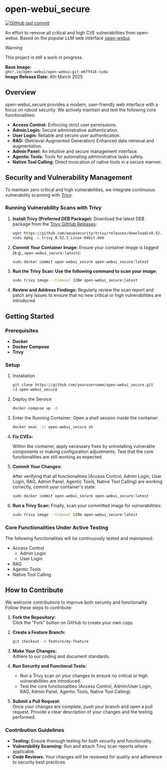 # open-webui_secure

[![GitHub last commit](https://img.shields.io/github/last-commit/NotYuSheng/open-webui_secure?color=red)](#)

An effort to remove all critical and high CVE vulnerabilities from open-webui. Based on the popular LLM web interface [open-webui](https://github.com/open-webui/open-webui).

> [!WARNING]
> This project is still a work in progress.

**Base Image:**  
`ghcr.io/open-webui/open-webui:git-e6ff416-cuda`  
**Image Release Date:** 4th March 2025

## Overview

open-webui_secure provides a modern, user-friendly web interface with a focus on robust security. We actively maintain and test the following core functionalities:

- **Access Control:** Enforcing strict user permissions.
- **Admin Login:** Secure administrative authentication.
- **User Login:** Reliable and secure user authentication.
- **RAG:** (Retrieval-Augmented Generation) Enhanced data retrieval and augmentation.
- **Admin Panel:** An intuitive and secure management interface.
- **Agentic Tools:** Tools for automating administrative tasks safely.
- **Native Tool Calling:** Direct invocation of native tools in a secure manner.

## Security and Vulnerability Management

To maintain zero critical and high vulnerabilities, we integrate continuous vulnerability scanning with [Trivy](https://aquasecurity.github.io/trivy/).

### Running Vulnerability Scans with Trivy

1. **Install Trivy (Preferred DEB Package):**
   Download the latest DEB package from the [Trivy GitHub Releases](https://github.com/aquasecurity/trivy/releases):
   ```bash
   wget https://github.com/aquasecurity/trivy/releases/download/v0.52.2/trivy_0.52.2_Linux-64bit.deb
   sudo dpkg -i trivy_0.52.2_Linux-64bit.deb
   ```
2. **Commit Your Container Image:**
   Ensure your container image is tagged (e.g., `open-webui_secure:latest`):
   ```bash
   sudo docker commit open-webui_secure open-webui_secure:latest
   ```
3. **Run the Trivy Scan: Use the following command to scan your image:**
   ```bash
   sudo trivy image --timeout 120m open-webui_secure:latest
   ```
4. **Review and Address Findings:** Regularly review the scan report and patch any issues to ensure that no new critical or high vulnerabilities are introduced.

## Getting Started
### Prerequisites
- **Docker**
- **Docker Compose**
- **Trivy**

### Setup
1. Installation
   ```bash
   git clone https://github.com/yourusername/open-webui_secure.git
   cd open-webui_secure
   ```
2. Deploy the Service
   ```bash
   docker-compose up -d
   ```
3. Enter the Running Container: Open a shell session inside the container:
   ```bash
   docker exec -it open-webui_secure sh
   ```
4. **Fix CVEs:**
   
   Within the container, apply necessary fixes by uninstalling vulnerable components or making configuration adjustments. Test that the core functionalities are still working as expected.
5. **Commit Your Changes:**
   
   After verifying that all functionalities (Access Control, Admin Login, User Login, RAG, Admin Panel, Agentic Tools, Native Tool Calling) are working correctly, commit your container's state:
   ```bash
   sudo docker commit open-webui_secure open-webui_secure:latest
   ```
6. **Run a Trivy Scan:** Finally, scan your committed image for vulnerabilities:
   ```bash
   sudo trivy image --timeout 120m open-webui_secure:latest
   ```

### Core Functionalities Under Active Testing
The following functionalities will be continuously tested and maintained:
- Access Control
  - Admin Login
  - User Login
- RAG
- Agentic Tools
- Native Tool Calling

## How to Contribute

We welcome contributions to improve both security and functionality. Follow these steps to contribute:

1. **Fork the Repository:**  
   Click the "Fork" button on GitHub to create your own copy.

2. **Create a Feature Branch:**
   ```bash
   git checkout -b feature/my-feature
   ```
3. **Make Your Changes:**  
   Adhere to our coding and document standards.

4. **Run Security and Functional Tests:**
   - Run a Trivy scan on your changes to ensure no critical or high vulnerabilities are introduced.
   - Test the core functionalities (Access Control, Admin/User Login, RAG, Admin Panel, Agentic Tools, Native Tool Calling).

5. **Submit a Pull Request:**  
   Once your changes are complete, push your branch and open a pull request. Provide a clear description of your changes and the testing performed.

### Contribution Guidelines

- **Testing:** Ensure thorough testing for both security and functionality.
- **Vulnerability Scanning:** Run and attach Trivy scan reports where applicable.
- **Code Reviews:** Your changes will be reviewed for quality and adherence to security best practices.
